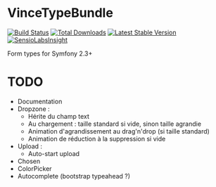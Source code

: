 VinceTypeBundle
==============

[![Build Status](https://travis-ci.org/vincentchalamon/VinceTypeBundle.png?branch=1.0.1)](https://travis-ci.org/vincentchalamon/VinceTypeBundle)
[![Total Downloads](https://poser.pugx.org/vince/type-bundle/downloads.png)](https://packagist.org/packages/vince/type-bundle)
[![Latest Stable Version](https://poser.pugx.org/vince/type-bundle/v/stable.png)](https://packagist.org/packages/vince/type-bundle)
[![SensioLabsInsight](https://insight.sensiolabs.com/projects/a823557f-3175-4103-a737-0a8f771b1a64/mini.png)](https://insight.sensiolabs.com/projects/a823557f-3175-4103-a737-0a8f771b1a64)

Form types for Symfony 2.3+

TODO
====

* Documentation
* Dropzone :
    * Hérite du champ text
    * Au chargement : taille standard si vide, sinon taille agrandie
    * Animation d'agrandissement au drag'n'drop (si taille standard)
    * Animation de réduction à la suppression si vide
* Upload :
    * Auto-start upload
* Chosen
* ColorPicker
* Autocomplete (bootstrap typeahead ?)
